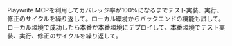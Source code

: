 Playwrite MCPを利用してカバレッジ率が100%になるまでテスト実装、実行、修正のサイクルを繰り返して。ローカル環境からバックエンドの機能も試して。
ローカル環境で成功したら本番か本番環境にデプロイして、本番環境でテスト実装、実行、修正のサイクルを繰り返して。
